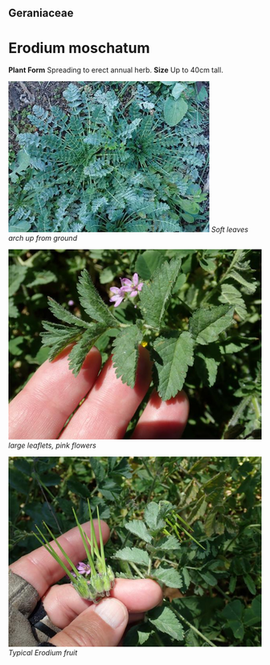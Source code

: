 ## Geraniaceae
# Erodium moschatum
 **Plant Form** Spreading to erect annual herb. **Size** Up to 40cm tall.


![Soft leaves arch up from ground](202_P4184678.jpg)
 *Soft leaves arch up from ground* 

![large leaflets, pink flowers](4339_PA202873.jpg)
 *large leaflets, pink flowers* 

![Typical Erodium fruit](4342_PA202876.jpg)
 *Typical Erodium fruit* 

